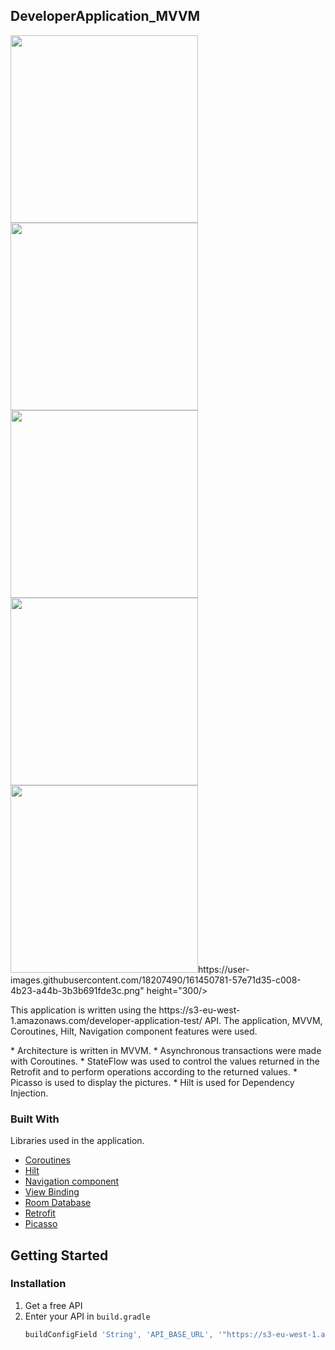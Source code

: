 <!-- ABOUT THE PROJECT -->
## DeveloperApplication_MVVM
<p float="left">
  <img src="https://user-images.githubusercontent.com/18207490/161450510-1cf8e78d-b393-40cc-b563-318cca5be571.png" height="300">
  <img src="https://user-images.githubusercontent.com/18207490/161450511-444149ab-daba-4221-a2d6-29cd6aa485e6.png" width="300">
  <img src="https://user-images.githubusercontent.com/18207490/161450512-3fd74ac7-52f9-4b36-a4f7-d89f0906c0fc.png" height="300">
  <img src="https://user-images.githubusercontent.com/18207490/161450513-e0c9953c-a10d-4eda-8740-5d919a6472d7.png" height="300">
  <img src="https://user-images.githubusercontent.com/18207490/161450514-0e788dcf-ecb2-40d4-942e-7597c17d2fa2.png" height="300>
  <img src="https://user-images.githubusercontent.com/18207490/161450515-34907ad4-5940-43a7-a774-d9f9b147a8b5.png" height="300><br>
</p>

  <img src="https://user-images.githubusercontent.com/18207490/161450781-57e71d35-c008-4b23-a44b-3b3b691fde3c.png" height="300/>
<br>

<p float="left">
This application is written using the https://s3-eu-west-1.amazonaws.com/developer-application-test/ API. The application, MVVM, Coroutines, Hilt, Navigation component features were used.
</p>
 * Architecture is written in MVVM. 
 * Asynchronous transactions were made with Coroutines. 
 * StateFlow was used to control the values returned in the Retrofit and to perform operations according to the returned values.
 * Picasso is used to display the pictures.
 * Hilt is used for Dependency Injection.

### Built With

Libraries used in the application.

* [Coroutines](https://developer.android.com/kotlin/coroutines)
* [Hilt](https://developer.android.com/training/dependency-injection/hilt-android)
* [Navigation component](https://developer.android.com/guide/navigation/navigation-getting-started)
* [View Binding](https://developer.android.com/topic/libraries/view-binding)
* [Room Database](https://developer.android.com/training/data-storage/room)
* [Retrofit](https://square.github.io/retrofit/)
* [Picasso](https://square.github.io/picasso/)

<!-- GETTING STARTED -->
## Getting Started

### Installation

1. Get a free API
2. Enter your API in `build.gradle`
   ```js
   buildConfigField 'String', 'API_BASE_URL', '"https://s3-eu-west-1.amazonaws.com/developer-application-test/"'
